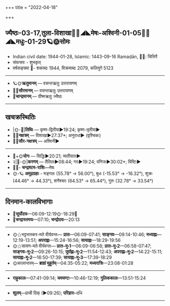 +++
title = "2022-04-18"

+++
## ज्यैष्ठः-03-17,तुला-विशाखा🌛🌌◢◣मेषः-अश्विनी-01-05🌌🌞◢◣मधुः-01-29🪐🌞सोमः
- Indian civil date: 1944-01-28, Islamic: 1443-09-16 Ramaḍān, 🌌🌞: चित्तिरै
- संवत्सरः - शुभकृत्
- वर्षसङ्ख्या 🌛- शकाब्दः 1944, विक्रमाब्दः 2079, कलियुगे 5123
___________________
- 🪐🌞**ऋतुमानम्** — वसन्तऋतुः उत्तरायणम्
- 🌌🌞**सौरमानम्** — वसन्तऋतुः उत्तरायणम्
- 🌛**चान्द्रमानम्** — ग्रीष्मऋतुः ज्यैष्ठः
___________________


## खचक्रस्थितिः
- |🌞-🌛|**तिथिः** — कृष्ण-द्वितीया►19:24; कृष्ण-तृतीया►  
- 🌌🌛**नक्षत्रम्** — विशाखा►27:37*; अनूराधा► (वृश्चिकः)  
- 🌌🌞**सौर-नक्षत्रम्** — अश्विनी►  
___________________
- 🌛+🌞**योगः** — सिद्धिः►20:21; व्यतीपातः►  
- २|🌛-🌞|**करणम्** — तैतिलः►08:44; गरः►19:24; वणिजः►30:02*; विष्टिः►  
- 🌌🌛- **चन्द्राष्टम-राशिः**—मेषः  
- 🌞-🪐 **अमूढग्रहाः** - मङ्गलः (55.78° → 56.00°), बुधः (-15.53° → -16.32°), शुक्रः (44.46° → 44.33°), शनैश्चरः (64.53° → 65.44°), गुरुः (32.78° → 33.54°)
___________________


## दिनमान-कालविभागाः
- 🌅**सूर्योदयः**—06:09-12:19🌞️-18:29🌇  
- 🌛**चन्द्रास्तमयः**—07:10; **चन्द्रोदयः**—20:13  
___________________
- 🌞⚝भट्टभास्कर-मते वीर्यवन्तः— **प्रातः**—06:09-07:41; **साङ्गवः**—09:14-10:46; **मध्याह्नः**—12:19-13:51; **अपराह्णः**—15:24-16:56; **सायाह्नः**—18:29-19:56  
- 🌞⚝सायण-मते वीर्यवन्तः— **प्रातः-मु॰1**—06:09-06:58; **प्रातः-मु॰2**—06:58-07:47; **साङ्गवः-मु॰2**—09:26-10:15; **पूर्वाह्णः-मु॰2**—11:54-12:43; **अपराह्णः-मु॰2**—14:22-15:11; **सायाह्नः-मु॰2**—16:50-17:39; **सायाह्नः-मु॰3**—17:39-18:29  
- 🌞कालान्तरम्— **ब्राह्मं मुहूर्तम्**—04:35-05:22; **मध्यरात्रिः**—23:08-01:28  
___________________
- **राहुकालः**—07:41-09:14; **यमघण्टः**—10:46-12:19; **गुलिककालः**—13:51-15:24  
___________________
- **शूलम्**—प्राची दिक् (►09:26); **परिहारः**–दधि  
___________________

